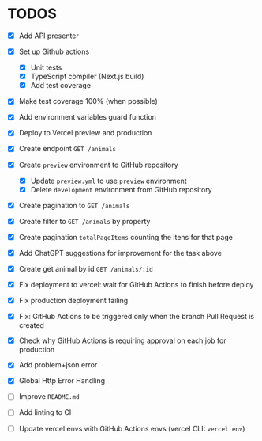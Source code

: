# TODOS

- [X] Add API presenter
- [X] Set up Github actions
  - [X] Unit tests
  - [X] TypeScript compiler (Next.js build)
  - [X] Add test coverage
- [X] Make test coverage 100% (when possible)
- [X] Add environment variables guard function
- [X] Deploy to Vercel preview and production
- [X] Create endpoint `GET /animals`
- [X] Create `preview` environment to GitHub repository
  - [X] Update `preview.yml` to use `preview` environment
  - [X] Delete `development` environment from GitHub repository
- [X] Create pagination to `GET /animals`
- [X] Create filter to `GET /animals` by property
- [X] Create pagination `totalPageItems` counting the itens for that page
- [X] Add ChatGPT suggestions for improvement for the task above
- [X] Create get animal by id `GET /animals/:id`
- [X] Fix deployment to vercel: wait for GitHub Actions to finish before deploy
- [X] Fix production deployment failing
- [X] Fix: GitHub Actions to be triggered only when the branch Pull Request is created
- [X] Check why GitHub Actions is requiring approval on each job for production
- [X] Add problem+json error
- [X] Global Http Error Handling

- [ ] Improve `README.md`
- [ ] Add linting to CI
- [ ] Update vercel envs with GitHub Actions envs (vercel CLI: `vercel env`)
